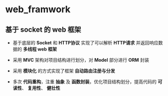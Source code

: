 # web_framwork

## 基于 socket 的 web 框架

- 基于底层的 **Socket** 和 **HTTP协议** 实现了可以解析 **HTTP请求** 并返回响应数据的 **多线程 web 框架**

- 采用 **MVC** 架构对项目结构进行划分，对 **Model** 部分进行 **ORM** 封装

- 采用 **模块化** 的方式实现了框架 **自动路由注册与分发**

- 多次 **代码重构**，注重 **抽象** 及 **函数封装**，优化项目结构划分，提高代码的 **可读性**、 **复用性**、 **健壮性**
